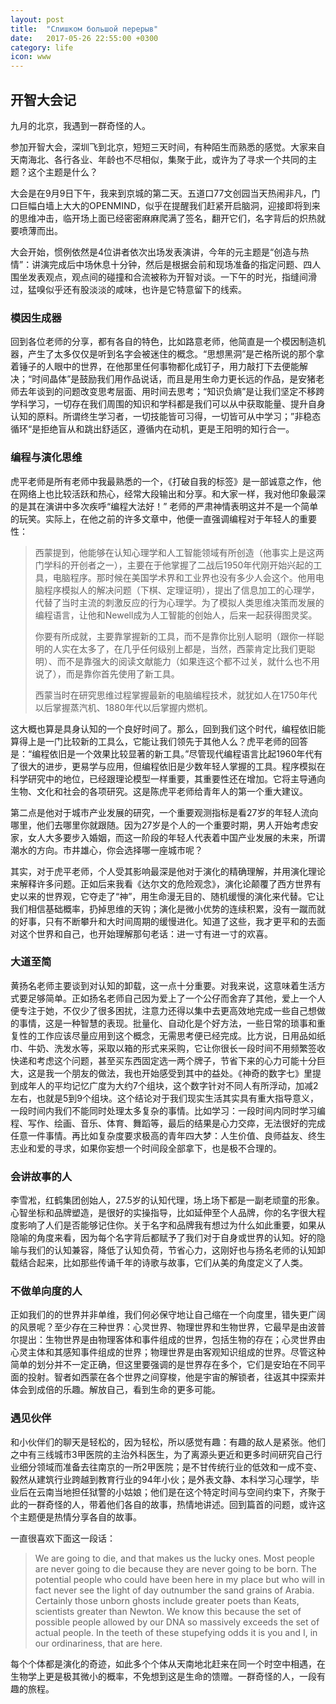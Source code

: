 ```yaml
---
layout: post
title:  "Слишком большой перерыв"
date:   2017-05-26 22:55:00 +0300
category: life
icon: www
---
```

## 开智大会记

九月的北京，我遇到一群奇怪的人。

参加开智大会，深圳飞到北京，短短三天时间，有种陌生而熟悉的感觉。大家来自天南海北、各行各业、年龄也不尽相似，集聚于此，或许为了寻求一个共同的主题？这个主题是什么？

大会是在9月9日下午，我来到京城的第二天。五道口77文创园当天热闹非凡，门口巨幅白墙上大大的OPENMIND，似乎在提醒我们赶紧开启脑洞，迎接即将到来的思维冲击，临开场上面已经密密麻麻爬满了签名，翻开它们，名字背后的炽热就要喷薄而出。

大会开始，惯例依然是4位讲者依次出场发表演讲，今年的元主题是“创造与热情”：讲演完成后中场休息十分钟，然后是根据会前和现场准备的指定问题、四人围坐发表观点，观点间的碰撞和合流被称为开智对谈。一下午的时光，指缝间滑过，猛嗅似乎还有股淡淡的咸味，也许是它特意留下的线索。

### 模因生成器

回到各位老师的分享，都有各自的特色，比如路意老师，他简直是一个模因制造机器，产生了太多仅仅是听到名字会被迷住的概念。“思想黑洞”是芒格所说的那个拿着锤子的人眼中的世界，在他那里任何事物都化成钉子，用力敲打下去便能解决；“时间晶体”是鼓励我们用作品说话，而且是用生命力更长远的作品，是安猪老师去年谈到的问题改变思考层面、用时间去思考；“知识负熵”是让我们坚定不移跨学科学习，一切存在我们周围的知识和学科都是我们可以从中获取能量、提升自身认知的原料。所谓终生学习者，一切技能皆可习得，一切皆可从中学习；”非稳态循环“是拒绝盲从和跳出舒适区，遵循内在动机，更是王阳明的知行合一。

### 编程与演化思维

虎平老师是所有老师中我最熟悉的一个，《打破自我的标签》是一部诚意之作，他在网络上也比较活跃和热心，经常大段输出和分享。和大家一样，我对他印象最深的是其在演讲中多次疾呼“编程大法好！” 老师的严肃神情表明这并不是一个简单的玩笑。实际上，在他之前的许多文章中，他便一直强调编程对于年轻人的重要性：

> 西蒙提到，他能够在认知心理学和人工智能领域有所创造（他事实上是这两门学科的开创者之一），主要在于他掌握了二战后1950年代刚开始兴起的工具，电脑程序。那时候在美国学术界和工业界也没有多少人会这个。他用电脑程序模拟人的解决问题（下棋、定理证明），提出了信息加工的心理学，代替了当时主流的刺激反应的行为心理学。为了模拟人类思维决策而发展的编程语言，让他和Newell成为人工智能的创始人，后来一起获得图灵奖。
> 
> 你要有所成就，主要靠掌握新的工具，而不是靠你比别人聪明（跟你一样聪明的人实在太多了，在几乎任何级别上都是，当然，西蒙肯定比我们更聪明）、而不是靠强大的阅读文献能力（如果连这个都不过关，就什么也不用说了），而是靠你首先使用了新工具。
> 
> 西蒙当时在研究思维过程掌握最新的电脑编程技术，就犹如人在1750年代以后掌握蒸汽机、1880年代以后掌握内燃机。

这大概也算是具身认知的一个良好时间了。那么，回到我们这个时代，编程依旧能算得上是一门比较新的工具么，它能让我们领先于其他人么？虎平老师的回答是：“编程依旧是一个效果比较显著的新工具。”尽管现代编程语言比起1960年代有了很大的进步，更易学与应用，但编程依旧是少数年轻人掌握的工具。程序模拟在科学研究中的地位，已经跟理论模型一样重要，其重要性还在增加。它将主导通向生物、文化和社会的各项研究。这是陈虎平老师给青年人的第一个重大建议。

第二点是他对于城市产业发展的研究，一个重要观测指标是看27岁的年轻人流向哪里，他们去哪里你就跟随。因为27岁是个人的一个重要时期，男人开始考虑安家，女人大多要步入婚姻，而这一阶段的年轻人代表着中国产业发展的未来，所谓潮水的方向。市井雄心，你会选择哪一座城市呢？

其实，对于虎平老师，个人受其影响最深是他对于演化的精确理解，并用演化理论来解释许多问题。正如后来我看《达尔文的危险观念》，演化论颠覆了西方世界有史以来的世界观，它夺走了“神”，用生命漫无目的、随机缓慢的演化来代替。它让我们相信基础概率，扔掉思维的天钩；演化是微小优势的连续积累，没有一蹴而就的好事，只有不断攀升和大时间周期的缓慢进化。知道了这些，我才更平和的去面对这个世界和自己，也开始理解那句老话：进一寸有进一寸的欢喜。

### 大道至简

黄扬名老师主要谈到对认知的卸载，这一点十分重要。对我来说，这意味着生活方式要足够简单。正如扬名老师自己因为爱上了一个公仔而舍弃了其他，爱上一个人便专注于她，不仅少了很多困扰，注意力还得以集中去更高效地完成一些自己想做的事情，这是一种智慧的表现。批量化、自动化是个好方法，一些日常的琐事和重复性的工作应该尽量应用到这个概念，无需思考便已经完成。比方说，日用品如纸巾、牛奶、洗发水等，采取以箱的形式来采购，它让你很长一段时间不用频繁签收快递和考虑这个问题，甚至买东西固定选一两个牌子，节省下来的心力可能十分巨大，这是我一个朋友的做法，我也开始感受到其中的益处。《神奇的数字七》里提到成年人的平均记忆广度为大约7个组块，这个数字针对不同人有所浮动，加减2左右，也就是5到9个组块。这个结论对于我们现实生活其实具有重大指导意义，一段时间内我们不能同时处理太多复杂的事情。比如学习：一段时间内同时学习编程、写作、绘画、音乐、体育、舞蹈等，最后的结果是心力交瘁，无法很好的完成任意一件事情。再比如复杂度要求极高的青年四大梦：人生价值、良师益友、终生志业和爱的寻求，如果你妄想一个时间段全部拿下，也是极不合理的。

### 会讲故事的人

李雪凇，红鹤集团创始人，27.5岁的认知代理，场上场下都是一副老顽童的形象。心智坐标和品牌塑造，是很好的实操指导，比如延伸至个人品牌，你的名字很大程度影响了人们是否能够记住你。关于名字和品牌我有想过为什么如此重要，如果从隐喻的角度来看，因为每个名字背后都赋予了我们对于自身或世界的认知。好的隐喻与我们的认知兼容，降低了认知负荷，节省心力，这刚好也与扬名老师的认知卸载结合起来，比如那些传诵千年的诗歌与故事，它们从美的角度定义了人类。

### 不做单向度的人

正如我们的的世界并非单维，我们何必保守地让自己缩在一个向度里，错失更广阔的风景呢？至少存在三种世界：心灵世界、物理世界和生物世界，它最早是由波普尔提出：生物世界是由物理客体和事件组成的世界，包括生物的存在；心灵世界由心灵主体和其感知事件组成的世界；物理世界是由客观知识组成的世界。尽管这种简单的划分并不一定正确，但这里要强调的是世界存在多个，它们是安珀在不同平面的投射。智者如西蒙在各个世界之间穿梭，他是宇宙的解锁者，往返其中探索并体会到成倍的乐趣。解放自己，看到生命的更多可能。

### 遇见伙伴

和小伙伴们的聊天是轻松的，因为轻松，所以感觉有趣：有趣的敌人是紧张。他们之中有三线城市3甲医院的主治外科医生，为了离源头更近和更多时间研究自己行业细分领域而准备去往南京的一所2甲医院；是不甘传统行业的低效和一成不变、毅然从建筑行业跨越到教育行业的94年小伙；是外表文静、本科学习心理学，毕业后在云南当地担任狱警的小姑娘；他们是在这个特定时间与空间约束下，齐聚于此的一群奇怪的人，带着他们各自的故事，热情地讲述。回到篇首的问题，或许这个主题便是热情分享各自的故事。

一直很喜欢下面这一段话：

> We are going to die, and that makes us the lucky ones. Most people are never going to die because they are never going to be born. The potential people who could have been here in my place but who will in fact never see the light of day outnumber the sand grains of Arabia. Certainly those unborn ghosts include greater poets than Keats, scientists greater than Newton. We know this because the set of possible people allowed by our DNA so massively exceeds the set of actual people. In the teeth of these stupefying odds it is you and I, in our ordinariness, that are here.

每个个体都是演化的奇迹，如此多个个体从天南地北赶来在同一个时空中相遇，在生物学上更是极其微小的概率，不免想到这是生命的馈赠。一群奇怪的人，一段有趣的旅程。

